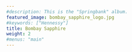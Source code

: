 ```yaml
---
#description: This is the "Springbank" album.
featured_image: bombay_sapphire_logo.jpg
#keywords: ["Hennessy"]
title: Bombay Sapphire
weight: 2
#menus: "main"
---
```

